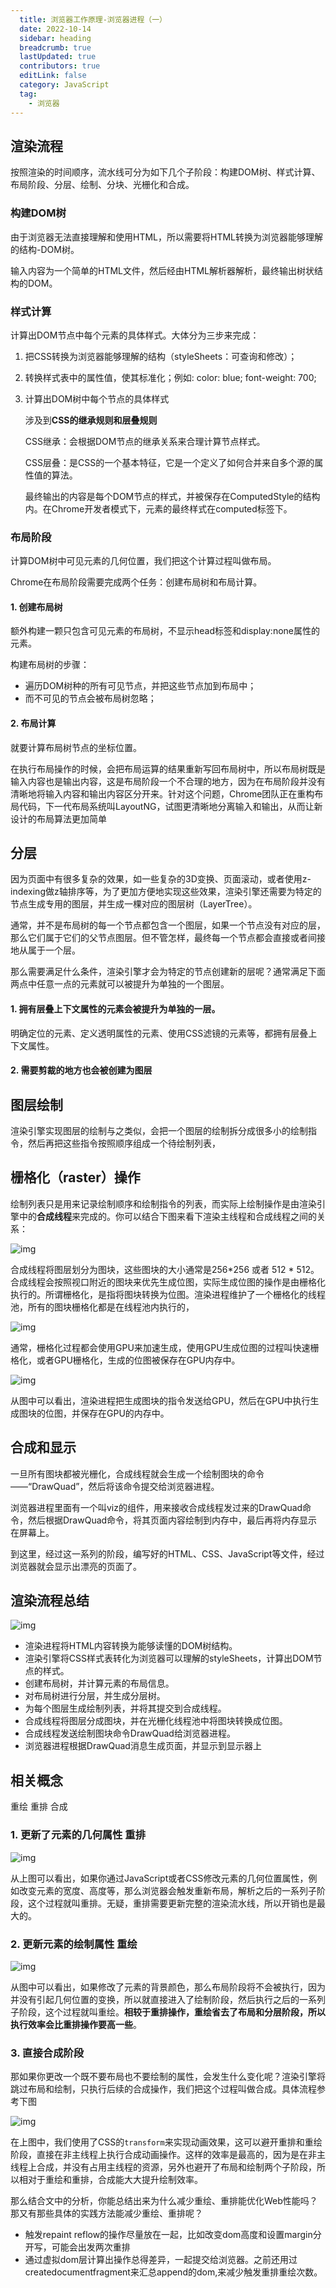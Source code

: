 ```yaml
---
  title: 浏览器工作原理-浏览器进程（一）
  date: 2022-10-14
  sidebar: heading
  breadcrumb: true
  lastUpdated: true
  contributors: true
  editLink: false
  category: JavaScript
  tag:
    - 浏览器
---
```


## 渲染流程

按照渲染的时间顺序，流水线可分为如下几个子阶段：构建DOM树、样式计算、布局阶段、分层、绘制、分块、光栅化和合成。

### 构建DOM树

由于浏览器无法直接理解和使用HTML，所以需要将HTML转换为浏览器能够理解的结构-DOM树。

输入内容为一个简单的HTML文件，然后经由HTML解析器解析，最终输出树状结构的DOM。



### 样式计算

计算出DOM节点中每个元素的具体样式。大体分为三步来完成：

1. 把CSS转换为浏览器能够理解的结构（styleSheets：可查询和修改）；

2. 转换样式表中的属性值，使其标准化；例如: color: blue; font-weight: 700;

3. 计算出DOM树中每个节点的具体样式

    涉及到**CSS的继承规则和层叠规则**

    CSS继承：会根据DOM节点的继承关系来合理计算节点样式。

    CSS层叠：是CSS的一个基本特征，它是一个定义了如何合并来自多个源的属性值的算法。

    最终输出的内容是每个DOM节点的样式，并被保存在ComputedStyle的结构内。在Chrome开发者模式下，元素的最终样式在computed标签下。

### 布局阶段

计算DOM树中可见元素的几何位置，我们把这个计算过程叫做布局。

Chrome在布局阶段需要完成两个任务：创建布局树和布局计算。

#### 1. 创建布局树

额外构建一颗只包含可见元素的布局树，不显示head标签和display:none属性的元素。

构建布局树的步骤：

- 遍历DOM树种的所有可见节点，并把这些节点加到布局中；
- 而不可见的节点会被布局树忽略；

#### 2. 布局计算

就要计算布局树节点的坐标位置。

在执行布局操作的时候，会把布局运算的结果重新写回布局树中，所以布局树既是输入内容也是输出内容，这是布局阶段一个不合理的地方，因为在布局阶段并没有清晰地将输入内容和输出内容区分开来。针对这个问题，Chrome团队正在重构布局代码，下一代布局系统叫LayoutNG，试图更清晰地分离输入和输出，从而让新设计的布局算法更加简单



## 分层

因为页面中有很多复杂的效果，如一些复杂的3D变换、页面滚动，或者使用z-indexing做z轴排序等，为了更加方便地实现这些效果，渲染引擎还需要为特定的节点生成专用的图层，并生成一棵对应的图层树（LayerTree）。

通常，并不是布局树的每一个节点都包含一个图层，如果一个节点没有对应的层，那么它们属于它们的父节点图层。但不管怎样，最终每一个节点都会直接或者间接地从属于一个层。

那么需要满足什么条件，渲染引擎才会为特定的节点创建新的层呢？通常满足下面两点中任意一点的元素就可以被提升为单独的一个图层。

#### 1. 拥有层叠上下文属性的元素会被提升为单独的一层。

明确定位的元素、定义透明属性的元素、使用CSS滤镜的元素等，都拥有层叠上下文属性。

#### 2. 需要剪裁的地方也会被创建为图层



## 图层绘制

渲染引擎实现图层的绘制与之类似，会把一个图层的绘制拆分成很多小的绘制指令，然后再把这些指令按照顺序组成一个待绘制列表，



## 栅格化（raster）操作

绘制列表只是用来记录绘制顺序和绘制指令的列表，而实际上绘制操作是由渲染引擎中的**合成线程**来完成的。你可以结合下图来看下渲染主线程和合成线程之间的关系：

![img](https://static001.geekbang.org/resource/image/46/41/46d33b6e5fca889ecbfab4516c80a441.png)

合成线程将图层划分为图块，这些图块的大小通常是256*256 或者 512 * 512。合成线程会按照视口附近的图块来优先生成位图，实际生成位图的操作是由栅格化执行的。所谓栅格化，是指将图块转换为位图。渲染进程维护了一个栅格化的线程池，所有的图块栅格化都是在线程池内执行的，

![img](https://raw.githubusercontent.com/diandianyezi/typora-images/master/img/d8d77356211e12b47bb9f508e2db8520.png)

通常，栅格化过程都会使用GPU来加速生成，使用GPU生成位图的过程叫快速栅格化，或者GPU栅格化，生成的位图被保存在GPU内存中。

![img](https://raw.githubusercontent.com/diandianyezi/typora-images/master/img/a8d954cd8e4722ee03d14afaa14c3987.png)

从图中可以看出，渲染进程把生成图块的指令发送给GPU，然后在GPU中执行生成图块的位图，并保存在GPU的内存中。



## 合成和显示

一旦所有图块都被光栅化，合成线程就会生成一个绘制图块的命令——“DrawQuad”，然后将该命令提交给浏览器进程。

浏览器进程里面有一个叫viz的组件，用来接收合成线程发过来的DrawQuad命令，然后根据DrawQuad命令，将其页面内容绘制到内存中，最后再将内存显示在屏幕上。

到这里，经过这一系列的阶段，编写好的HTML、CSS、JavaScript等文件，经过浏览器就会显示出漂亮的页面了。

## 渲染流程总结 

![img](https://raw.githubusercontent.com/diandianyezi/typora-images/master/img/975fcbf7f83cc20d216f3d68a85d0f37.png)

- 渲染进程将HTML内容转换为能够读懂的DOM树结构。
- 渲染引擎将CSS样式表转化为浏览器可以理解的styleSheets，计算出DOM节点的样式。
- 创建布局树，并计算元素的布局信息。
- 对布局树进行分层，并生成分层树。
- 为每个图层生成绘制列表，并将其提交到合成线程。
- 合成线程将图层分成图块，并在光栅化线程池中将图块转换成位图。
- 合成线程发送绘制图块命令DrawQuad给浏览器进程。
- 浏览器进程根据DrawQuad消息生成页面，并显示到显示器上

## 相关概念

重绘 重排 合成

### 1. 更新了元素的几何属性 重排

![img](https://raw.githubusercontent.com/diandianyezi/typora-images/master/img/b3ed565230fe4f5c1886304a8ff754e5.png)

从上图可以看出，如果你通过JavaScript或者CSS修改元素的几何位置属性，例如改变元素的宽度、高度等，那么浏览器会触发重新布局，解析之后的一系列子阶段，这个过程就叫重排。无疑，重排需要更新完整的渲染流水线，所以开销也是最大的。

### 2. 更新元素的绘制属性 重绘

![img](https://raw.githubusercontent.com/diandianyezi/typora-images/master/img/3c1b7310648cccbf6aa4a42ad0202b03.png)

从图中可以看出，如果修改了元素的背景颜色，那么布局阶段将不会被执行，因为并没有引起几何位置的变换，所以就直接进入了绘制阶段，然后执行之后的一系列子阶段，这个过程就叫重绘。**相较于重排操作，重绘省去了布局和分层阶段，所以执行效率会比重排操作要高一些**。

### 3. 直接合成阶段

那如果你更改一个既不要布局也不要绘制的属性，会发生什么变化呢？渲染引擎将跳过布局和绘制，只执行后续的合成操作，我们把这个过程叫做合成。具体流程参考下图

![img](https://raw.githubusercontent.com/diandianyezi/typora-images/master/img/024bf6c83b8146d267f476555d953a2c.png)

在上图中，我们使用了CSS的`transform`来实现动画效果，这可以避开重排和重绘阶段，直接在非主线程上执行合成动画操作。这样的效率是最高的，因为是在非主线程上合成，并没有占用主线程的资源，另外也避开了布局和绘制两个子阶段，所以相对于重绘和重排，合成能大大提升绘制效率。



那么结合文中的分析，你能总结出来为什么减少重绘、重排能优化Web性能吗？那又有那些具体的实践方法能减少重绘、重排呢？

- 触发repaint reflow的操作尽量放在一起，比如改变dom高度和设置margin分开写，可能会出发两次重排
- 通过虚拟dom层计算出操作总得差异，一起提交给浏览器。之前还用过createdocumentfragment来汇总append的dom,来减少触发重排重绘次数。


